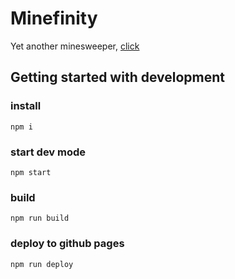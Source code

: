 # Minefinity
Yet another minesweeper, [click](https://dcversus.github.io/minefinity/)

## Getting started with development

### install
```shell
npm i
```

### start dev mode
```shell
npm start
```

### build
```shell
npm run build
```

### deploy to github pages
```shell
npm run deploy
```
